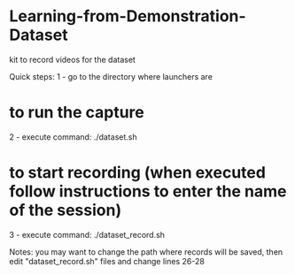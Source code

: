 # Learning-from-Demonstration-Dataset
kit to record videos for the dataset

Quick steps:
1 - go to the directory where launchers are
# to run the capture
2 - execute command: ./dataset.sh
# to start recording (when executed follow instructions to enter the name of the session)
3 - execute command: ./dataset_record.sh

Notes:
you may want to change the path where records will be saved, then edit "dataset_record.sh" files and change lines 26-28
